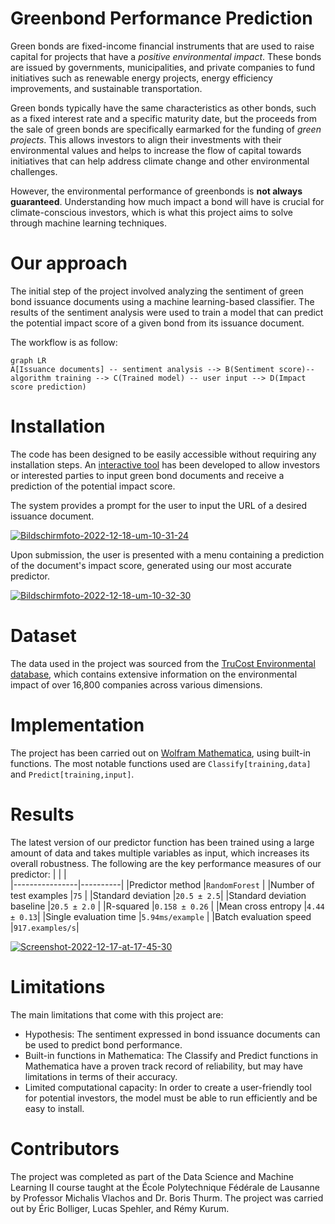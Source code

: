 ﻿# Greenbond Performance Prediction

Green bonds are fixed-income financial instruments that are used to raise capital for projects that have a *positive environmental impact*. These bonds are issued by governments, municipalities, and private companies to fund initiatives such as renewable energy projects, energy efficiency improvements, and sustainable transportation.

Green bonds typically have the same characteristics as other bonds, such as a fixed interest rate and a specific maturity date, but the proceeds from the sale of green bonds are specifically earmarked for the funding of *green projects*. This allows investors to align their investments with their environmental values and helps to increase the flow of capital towards initiatives that can help address climate change and other environmental challenges.

However, the environmental performance of greenbonds is **not always guaranteed**. Understanding how much impact a bond will have is crucial for climate-conscious investors, which is what this project aims to solve through machine learning techniques. 

# Our approach

The initial step of the project involved analyzing the sentiment of green bond issuance documents using a machine learning-based classifier.
The results of the sentiment analysis were used to train a model that can predict the potential impact score of a given bond from its issuance document.

The workflow is as follow:
```mermaid
graph LR
A[Issuance documents] -- sentiment analysis --> B(Sentiment score)-- algorithm training --> C(Trained model) -- user input --> D(Impact score prediction)
```

# Installation

The code has been designed to be easily accessible without requiring any installation steps.
An [interactive tool](https://www.wolframcloud.com/obj/eric.bolliger/WebServices/GB_formmulti) has been developed to allow investors or interested parties to input green bond documents and receive a prediction of the potential impact score.
 
The system provides a prompt for the user to input the URL of a desired issuance document. 

<a href="https://ibb.co/rMbZQrr"><img src="https://i.ibb.co/q90RDQQ/Bildschirmfoto-2022-12-18-um-10-31-24.png" alt="Bildschirmfoto-2022-12-18-um-10-31-24" border="0"></a>

Upon submission, the user is presented with a menu containing a prediction of the document's impact score, generated using our most accurate predictor.

<a href="https://ibb.co/X5NjQ2w"><img src="https://i.ibb.co/vdgVFwt/Bildschirmfoto-2022-12-18-um-10-32-30.png" alt="Bildschirmfoto-2022-12-18-um-10-32-30" border="0"></a>

# Dataset
The data used in the project was sourced from the [TruCost  Environmental database](46https://www.wolframcloud.com/obj/eric.bolliger/WebServices/GB_ImpactScore), which contains extensive information on the environmental impact of over 16,800 companies across various dimensions.

# Implementation 

The project has been carried out on [Wolfram Mathematica](https://www.wolfram.com/mathematica/), using built-in functions. The most notable functions used are `Classify[training,data]` and `Predict[training,input]`.

# Results

The latest version of our predictor function has been trained using a large amount of data and takes multiple variables as input, which increases its overall robustness.
The following are the key performance measures of our predictor:
|                |                          |                       
|----------------|----------|
|Predictor method |`RandomForest`            |
|Number of test examples |`75`            |
|Standard deviation          |`20.5 ± 2.5`|
|Standard deviation baseline |`20.5 ± 2.0`            |
|R-squared |`0.158 ± 0.26`            |
|Mean cross entropy       |`4.44 ± 0.13`|
|Single evaluation time |`5.94ms/example`            |
|Batch evaluation speed     |`917.examples/s`|

<a href="https://imgbb.com/"><img src="https://i.ibb.co/8MKRD4X/Screenshot-2022-12-17-at-17-45-30.jpg" alt="Screenshot-2022-12-17-at-17-45-30" border="0"></a>

# Limitations


The main limitations that come with this project are: 

-   Hypothesis: The sentiment expressed in bond issuance documents can be used to predict bond performance.
-   Built-in functions in Mathematica: The Classify and Predict functions in Mathematica have a proven track record of reliability, but may have limitations in terms of their accuracy.
-   Limited computational capacity: In order to create a user-friendly tool for potential investors, the model must be able to run efficiently and be easy to install.

# Contributors


The project was completed as part of the Data Science and Machine Learning II course taught at the École Polytechnique Fédérale de Lausanne by Professor Michalis Vlachos and Dr. Boris Thurm. The project was carried out by Éric Bolliger, Lucas Spehler, and Rémy Kurum.
